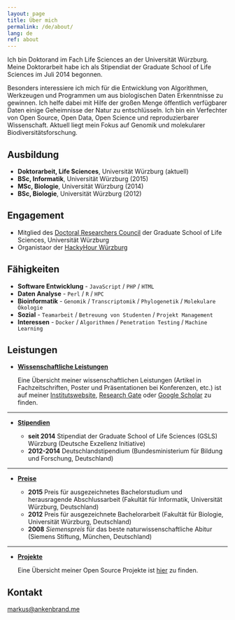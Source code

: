 ```yaml
---
layout: page
title: Über mich
permalink: /de/about/
lang: de
ref: about
---
```


Ich bin Doktorand im Fach Life Sciences an der Universität Würzburg.
Meine Doktorarbeit habe ich als Stipendiat der Graduate School of Life Sciences im Juli 2014 begonnen.

Besonders interessiere ich mich für die Entwicklung von Algorithmen, Werkzeugen und Programmen um aus biologischen Daten Erkenntnisse zu gewinnen.
Ich helfe dabei mit Hilfe der großen Menge öffentlich verfügbarer Daten einige Geheimnisse der Natur zu entschlüsseln.
Ich bin ein Verfechter von Open Source, Open Data, Open Science und reproduzierbarer Wissenschaft.
Aktuell liegt mein Fokus auf Genomik und molekularer Biodiversitätsforschung.

## Ausbildung

* **Doktorarbeit, Life Sciences**, Universität Würzburg (aktuell)
* **BSc, Informatik**, Universität Würzburg (2015)
* **MSc, Biologie**, Universität Würzburg (2014)
* **BSc, Biologie**, Universität Würzburg (2012)

## Engagement

* Mitglied des [Doctoral Researchers Council](http://www.graduateschools.uni-wuerzburg.de/life_sciences/doctoral_researchers/doctoral_researchers_council/) der Graduate School of Life Sciences, Universität Würzburg
* Organistaor der [HackyHour Würzburg](http://hackyhour.github.io/Wuerzburg/)

## Fähigkeiten

* **Software Entwicklung** - `JavaScript` / `PHP` / `HTML`
* **Daten Analyse** - `Perl` / `R` / `HPC`
* **Bioinformatik** - `Genomik` / `Transcriptomik` / `Phylogenetik` / `Molekulare Ökologie`
* **Sozial** - `Teamarbeit` / `Betreuung von Studenten` / `Projekt Management`
* **Interessen** - `Docker` / `Algorithmen` / `Penetration Testing` / `Machine Learning`
    
    
## Leistungen


* [**Wissenschaftliche Leistungen**](#)
   
    Eine Übersicht meiner wissenschaftlichen Leistungen (Artikel in Fachzeitschriften, Poster und Präsentationen bei Konferenzen, etc.) ist auf meiner [Institutswebsite](http://www.zoo3.biozentrum.uni-wuerzburg.de/team/ankenbrand/), [Research Gate](https://www.researchgate.net/profile/Markus_Ankenbrand) oder [Google Scholar](https://scholar.google.de/citations?user=Qroex8UAAAAJ) zu finden.

***

* [**Stipendien**](#)

    - **seit 2014** Stipendiat der Graduate School of Life Sciences (GSLS) Würzburg (Deutsche Exzellenz Initiative)
    - **2012-2014** Deutschlandstipendium (Bundesministerium für Bildung und Forschung, Deutschland)

***

* [**Preise**](#)

    - **2015** Preis für ausgezeichnetes Bachelorstudium und herausragende Abschlussarbeit (Fakultät für Informatik, Universität Würzburg, Deutschland)
    - **2012** Preis für ausgezeichnete Bachelorarbeit (Fakultät für Biologie, Universität Würzburg, Deutschland)
    - **2008** *Siemenspreis* für das beste naturwissenschaftliche Abitur (Siemens Stiftung, München, Deutschland)

***

* [**Projekte**](#)

    Eine Übersicht meiner Open Source Projekte ist [hier](/{{page.lang}}/projects/) zu finden.

## Kontakt

[markus@ankenbrand.me](mailto:markus@ankenbrand.me)

